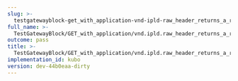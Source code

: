 ```yaml
---
slug: >-
  testgatewayblock-get_with_application-vnd-ipld-raw_header_returns_a_raw_block-body
full_name: >-
  TestGatewayBlock/GET_with_application/vnd.ipld.raw_header_returns_a_raw_block/Body
outcome: pass
title: >-
  TestGatewayBlock/GET_with_application/vnd.ipld.raw_header_returns_a_raw_block/Body
implementation_id: kubo
version: dev-44b0eaa-dirty
---
```



